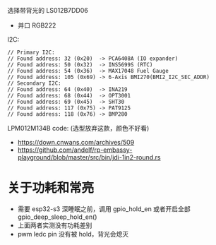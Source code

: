 
选择带背光的 LS012B7DD06
* 并口 RGB222

I2C:

```
// Primary I2C:
// Found address: 32 (0x20)  -> PCA6408A (IO expander)
// Found address: 50 (0x32)  -> INS5699S (RTC)
// Found address: 54 (0x36)  -> MAX17048 Fuel Gauge
// Found address: 105 (0x69) -> 6-Axis BMI270(BMI2_I2C_SEC_ADDR)
// Secondary I2C:
// Found address: 64 (0x40)  -> INA219
// Found address: 68 (0x44)  -> OPT3001
// Found address: 69 (0x45)  -> SHT30
// Found address: 117 (0x75) -> PAT9125
// Found address: 118 (0x76) -> BMP280
```


LPM012M134B code: (选型放弃这款，颜色不好看)
* https://down.cnwans.com/archives/509
* https://github.com/andelf/rp-embassy-playground/blob/master/src/bin/jdi-1in2-round.rs



# 关于功耗和常亮
* 需要 esp32-s3 深睡眠之前，调用 gpio_hold_en 或者开启全部 gpio_deep_sleep_hold_en()
* 上面两者实测没有功耗差别
* pwm ledc pin 没有被 hold，背光会熄灭
